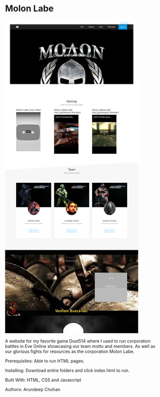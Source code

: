 # Molon Labe

![Screenshot](https://github.com/ArundeepChohan/Summary/blob/master/MolonLabeWebpage.png)

A website for my favorite game Dust514 where I used to run corporation battles in Eve Online showcasing our team motto and members. As well as our glorious fights for resources as the corporation Molon Labe.

Prerequisites:
Able to run HTML pages.

Installing:
Download entire folders and click index.html to run.

Built With:
HTML, CSS and Javascript

Authors:
Arundeep Chohan
